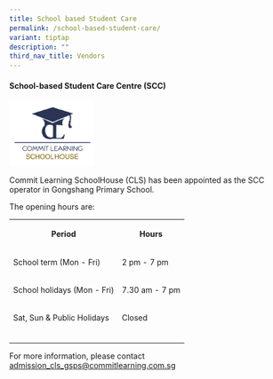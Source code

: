 ```yaml
---
title: School based Student Care
permalink: /school-based-student-care/
variant: tiptap
description: ""
third_nav_title: Vendors
---
```

<h4><strong>School-based Student Care Centre (SCC)</strong></h4>
<p></p>
<div class="isomer-image-wrapper">
<img style="width: 30%;" height="auto" width="100%" alt="" src="/images/2024 uploads/CLSH.png">
</div>
<p>Commit Learning SchoolHouse (CLS) has been appointed as the SCC operator
in Gongshang Primary School.</p>
<p></p>
<p>The opening hours are:</p>
<table style="minWidth: 50px">
<colgroup>
<col>
<col>
</colgroup>
<tbody>
<tr>
<th rowspan="1" colspan="1">
<p>Period</p>
</th>
<th rowspan="1" colspan="1">
<p>Hours</p>
</th>
</tr>
<tr>
<td rowspan="1" colspan="1">
<p>School term (Mon - Fri)</p>
</td>
<td rowspan="1" colspan="1">
<p>2 pm - 7 pm</p>
</td>
</tr>
<tr>
<td rowspan="1" colspan="1">
<p>School holidays (Mon - Fri)</p>
</td>
<td rowspan="1" colspan="1">
<p>7.30 am - 7 pm</p>
</td>
</tr>
<tr>
<td rowspan="1" colspan="1">
<p>Sat, Sun &amp; Public Holidays</p>
</td>
<td rowspan="1" colspan="1">
<p>Closed</p>
</td>
</tr>
<tr>
<td rowspan="1" colspan="1">
<p></p>
</td>
<td rowspan="1" colspan="1">
<p></p>
</td>
</tr>
</tbody>
</table>
<p>For more information, please contact <a href="mailto:admission_cls_gsps@commitlearning.com.sg" rel="noopener noreferrer nofollow" target="_blank">admission_cls_gsps@commitlearning.com.sg</a>
</p>